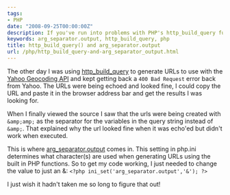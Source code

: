 ```yaml
---
tags:
- PHP
date: "2008-09-25T00:00:00Z"
description: If you've run into problems with PHP's http_build_query function, setting arg_separator.output may help.
keywords: arg_separator.output, http_build_query, php
title: http_build_query() and arg_separator.output
url: /php/http_build_query-and-arg_separator_output.html
---
```

The other day I was using [http_build_query](http://php.net/http_build_query) to generate URLs to use with the [Yahoo Geocoding API](http://developer.yahoo.com/maps/rest/V1/geocode.html) and kept getting back a `400 Bad Request` error back from Yahoo. The URLs were being echoed and looked fine, I could
copy the URL and paste it in the browser address bar and get the results I was looking for.

When I finally viewed the source I saw that the urls
were being created with `&amp;amp;` as the separator for the variables in the
query string instead of `&amp;`. That explained why the url looked fine when
it was echo'ed but didn't work when executed.

This is where [arg_separator.output](http://php.net/manual/en/ini.core.php#ini.arg-separator.output) comes in. This setting in php.ini determines
what character(s) are used when generating URLs using the built in PHP
functions. So to get my code working, I just needed to change the value
to just an &amp;: ```<?php ini_set('arg_separator.output','&'); ?>```

I just wish it hadn't taken me so long to figure that out!
